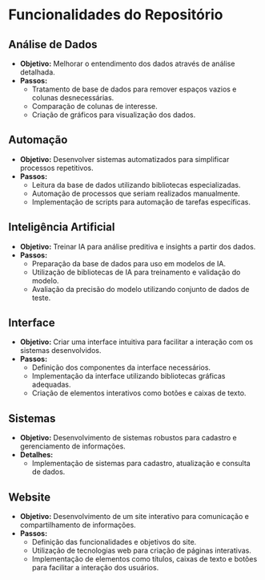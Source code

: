 # Funcionalidades do Repositório

## Análise de Dados
- **Objetivo:** Melhorar o entendimento dos dados através de análise detalhada.
- **Passos:**
  - Tratamento de base de dados para remover espaços vazios e colunas desnecessárias.
  - Comparação de colunas de interesse.
  - Criação de gráficos para visualização dos dados.

## Automação
- **Objetivo:** Desenvolver sistemas automatizados para simplificar processos repetitivos.
- **Passos:**
  - Leitura da base de dados utilizando bibliotecas especializadas.
  - Automação de processos que seriam realizados manualmente.
  - Implementação de scripts para automação de tarefas específicas.

## Inteligência Artificial
- **Objetivo:** Treinar IA para análise preditiva e insights a partir dos dados.
- **Passos:**
  - Preparação da base de dados para uso em modelos de IA.
  - Utilização de bibliotecas de IA para treinamento e validação do modelo.
  - Avaliação da precisão do modelo utilizando conjunto de dados de teste.

## Interface
- **Objetivo:** Criar uma interface intuitiva para facilitar a interação com os sistemas desenvolvidos.
- **Passos:**
  - Definição dos componentes da interface necessários.
  - Implementação da interface utilizando bibliotecas gráficas adequadas.
  - Criação de elementos interativos como botões e caixas de texto.

## Sistemas
- **Objetivo:** Desenvolvimento de sistemas robustos para cadastro e gerenciamento de informações.
- **Detalhes:**
  - Implementação de sistemas para cadastro, atualização e consulta de dados.

## Website
- **Objetivo:** Desenvolvimento de um site interativo para comunicação e compartilhamento de informações.
- **Passos:**
  - Definição das funcionalidades e objetivos do site.
  - Utilização de tecnologias web para criação de páginas interativas.
  - Implementação de elementos como títulos, caixas de texto e botões para facilitar a interação dos usuários.
